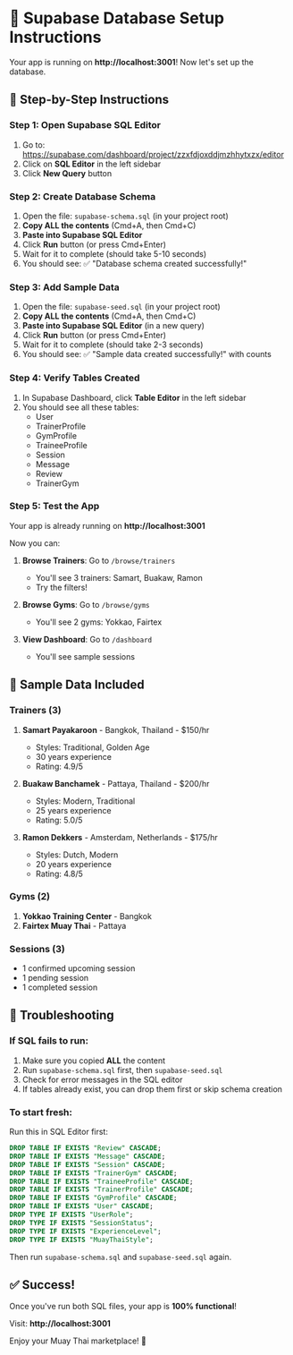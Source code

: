 # 🚀 Supabase Database Setup Instructions

Your app is running on **http://localhost:3001**! Now let's set up the database.

## 📝 Step-by-Step Instructions

### Step 1: Open Supabase SQL Editor

1. Go to: https://supabase.com/dashboard/project/zzxfdjoxddjmzhhytxzx/editor
2. Click on **SQL Editor** in the left sidebar
3. Click **New Query** button

### Step 2: Create Database Schema

1. Open the file: `supabase-schema.sql` (in your project root)
2. **Copy ALL the contents** (Cmd+A, then Cmd+C)
3. **Paste into Supabase SQL Editor**
4. Click **Run** button (or press Cmd+Enter)
5. Wait for it to complete (should take 5-10 seconds)
6. You should see: ✅ "Database schema created successfully!"

### Step 3: Add Sample Data

1. Open the file: `supabase-seed.sql` (in your project root)
2. **Copy ALL the contents** (Cmd+A, then Cmd+C)
3. **Paste into Supabase SQL Editor** (in a new query)
4. Click **Run** button (or press Cmd+Enter)
5. Wait for it to complete (should take 2-3 seconds)
6. You should see: ✅ "Sample data created successfully!" with counts

### Step 4: Verify Tables Created

1. In Supabase Dashboard, click **Table Editor** in the left sidebar
2. You should see all these tables:
   - User
   - TrainerProfile
   - GymProfile
   - TraineeProfile
   - Session
   - Message
   - Review
   - TrainerGym

### Step 5: Test the App

Your app is already running on **http://localhost:3001**

Now you can:
1. **Browse Trainers**: Go to `/browse/trainers`
   - You'll see 3 trainers: Samart, Buakaw, Ramon
   - Try the filters!

2. **Browse Gyms**: Go to `/browse/gyms`
   - You'll see 2 gyms: Yokkao, Fairtex

3. **View Dashboard**: Go to `/dashboard`
   - You'll see sample sessions

## 🎯 Sample Data Included

### Trainers (3)
1. **Samart Payakaroon** - Bangkok, Thailand - $150/hr
   - Styles: Traditional, Golden Age
   - 30 years experience
   - Rating: 4.9/5

2. **Buakaw Banchamek** - Pattaya, Thailand - $200/hr
   - Styles: Modern, Traditional
   - 25 years experience
   - Rating: 5.0/5

3. **Ramon Dekkers** - Amsterdam, Netherlands - $175/hr
   - Styles: Dutch, Modern
   - 20 years experience
   - Rating: 4.8/5

### Gyms (2)
1. **Yokkao Training Center** - Bangkok
2. **Fairtex Muay Thai** - Pattaya

### Sessions (3)
- 1 confirmed upcoming session
- 1 pending session
- 1 completed session

## 🐛 Troubleshooting

### If SQL fails to run:
1. Make sure you copied **ALL** the content
2. Run `supabase-schema.sql` first, then `supabase-seed.sql`
3. Check for error messages in the SQL editor
4. If tables already exist, you can drop them first or skip schema creation

### To start fresh:
Run this in SQL Editor first:
```sql
DROP TABLE IF EXISTS "Review" CASCADE;
DROP TABLE IF EXISTS "Message" CASCADE;
DROP TABLE IF EXISTS "Session" CASCADE;
DROP TABLE IF EXISTS "TrainerGym" CASCADE;
DROP TABLE IF EXISTS "TraineeProfile" CASCADE;
DROP TABLE IF EXISTS "TrainerProfile" CASCADE;
DROP TABLE IF EXISTS "GymProfile" CASCADE;
DROP TABLE IF EXISTS "User" CASCADE;
DROP TYPE IF EXISTS "UserRole";
DROP TYPE IF EXISTS "SessionStatus";
DROP TYPE IF EXISTS "ExperienceLevel";
DROP TYPE IF EXISTS "MuayThaiStyle";
```

Then run `supabase-schema.sql` and `supabase-seed.sql` again.

## ✅ Success!

Once you've run both SQL files, your app is **100% functional**!

Visit: **http://localhost:3001**

Enjoy your Muay Thai marketplace! 🥊
